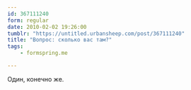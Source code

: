 ```yaml
---
id: 367111240
form: regular
date: 2010-02-02 19:26:00
tumblr: "https://untitled.urbansheep.com/post/367111240"
title: "Вопрос: сколько вас там?"
tags:
    - formspring.me

---
```


<p>Один, конечно же.</p>


